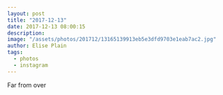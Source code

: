 ```yaml
---
layout: post
title: "2017-12-13"
date: 2017-12-13 08:00:15
description: 
image: "/assets/photos/201712/13165139913eb5e3dfd9703e1eab7ac2.jpg"
author: Elise Plain
tags: 
  - photos
  - instagram
---
```


Far from over
<p></p>
